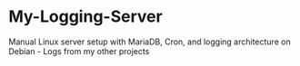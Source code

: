 # My-Logging-Server
Manual Linux server setup with MariaDB, Cron, and logging architecture on Debian - Logs from my other projects
